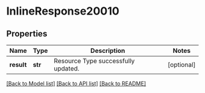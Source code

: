 # InlineResponse20010

## Properties
Name | Type | Description | Notes
------------ | ------------- | ------------- | -------------
**result** | **str** | Resource Type successfully updated. | [optional] 

[[Back to Model list]](../README.md#documentation-for-models) [[Back to API list]](../README.md#documentation-for-api-endpoints) [[Back to README]](../README.md)

